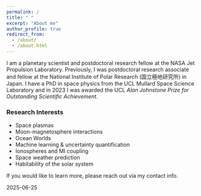```yaml
---
permalink: /
title: " "
excerpt: "About me"
author_profile: true
redirect_from: 
  - /about/
  - /about.html
---
```

I am a planetary scientist and postdoctoral research fellow at the NASA Jet Propulsion Laboratory. Previously, I was postdoctoral research associate and fellow at the National Institute of Polar Research (国立極地研究所) in Japan.  I have a PhD in space physics from the UCL Mullard Space Science Laboratory and in 2023 I was awarded the UCL _Alan Johnstone Prize for Outstanding Scientific Achievement_.

### Research Interests
* Space plasmas
* Moon-magnetosphere interactions
* Ocean Worlds
* Machine learning & uncertainty quantification
* Ionospheres and MI coupling
* Space weather prediction
* Habitability of the solar system

If you would like to learn more, please reach out via my contact info.

2025-06-25
